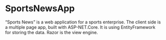 # SportsNewsApp
“Sports News” is a web application for a sports enterprise. The client side is a multiple page app, built with ASP-NET.Core. It is using EntityFramework for storing the data. Razor is the view engine.
